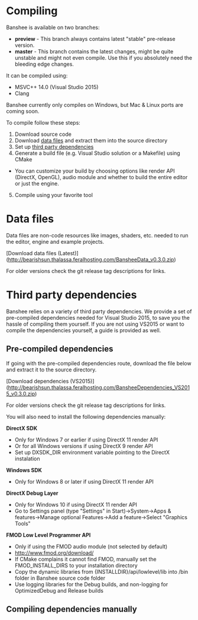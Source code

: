 # Compiling

Banshee is available on two branches:
 - **preview** - This branch always contains latest "stable" pre-release version.
 - **master** - This branch contains the latest changes, might be quite unstable and might not even compile. Use this if you absolutely need the bleeding edge changes.
 
It can be compiled using:
 - MSVC++ 14.0 (Visual Studio 2015)
 - Clang
 
Banshee currently only compiles on Windows, but Mac & Linux ports are coming soon.

To compile follow these steps:
 1. Download source code
 2. Download [data files](#data) and extract them into the source directory
 3. Set up [third party dependencies](#dependencies)
 4. Generate a build file (e.g. Visual Studio solution or a Makefile) using CMake
  - You can customize your build by choosing options like render API (DirectX, OpenGL), audio module and whether to build the entire editor or just the engine.
 5. Compile using your favorite tool

# <a name="data"></a>Data files
Data files are non-code resources like images, shaders, etc. needed to run the editor, engine and example projects.

[Download data files (Latest)] (http://bearishsun.thalassa.feralhosting.com/BansheeData_v0.3.0.zip)

For older versions check the git release tag descriptions for links.
 
# <a name="dependencies"></a>Third party dependencies
Banshee relies on a variety of third party dependencies. We provide a set of pre-compiled dependencies needed for Visual Studio 2015, to save you the hassle of compiling them yourself. If you are not using VS2015 or want to compile the dependencies yourself, a guide is provided as well.

## Pre-compiled dependencies
If going with the pre-compiled dependencies route, download the file below and extract it to the source directory.

[Download dependencies (VS2015)] (http://bearishsun.thalassa.feralhosting.com/BansheeDependencies_VS2015_v0.3.0.zip)

For older versions check the git release tag descriptions for links.

You will also need to install the following dependencies manually:

**DirectX SDK**
 - Only for Windows 7 or earlier if using DirectX 11 render API
 - Or for all Windows versions if using DirectX 9 render API
 - Set up DXSDK_DIR environment variable pointing to the DirectX instalation
 
**Windows SDK**
 - Only for Windows 8 or later if using DirectX 11 render API
 
**DirectX Debug Layer**
 - Only for Windows 10 if using DirectX 11 render API
 - Go to Settings panel (type "Settings" in Start)->System->Apps & features->Manage optional Features->Add a feature->Select "Graphics Tools"
 
**FMOD Low Level Programmer API**
 - Only if using the FMOD audio module (not selected by default)
 - http://www.fmod.org/download/
 - If CMake complains it cannot find FMOD, manually set the FMOD_INSTALL_DIRS to your installation directory 
 - Copy the dynamic libraries from {INSTALLDIR}/api/lowlevel/lib into /bin folder in Banshee source code folder
  - Use logging libraries for the Debug builds, and non-logging for OptimizedDebug and Release builds
 
## Compiling dependencies manually

